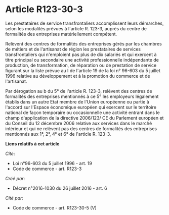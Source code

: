 # Article R123-30-3

Les prestataires de service transfrontaliers accomplissent leurs démarches, selon les modalités prévues à l'article R. 123-3,
auprès du centre de formalités des entreprises matériellement compétent. 

Relèvent des centres de formalités des entreprises gérés par les chambres de métiers et de l'artisanat de région les
prestataires de services transfrontaliers qui n'emploient pas plus de dix salariés et qui exercent à titre principal ou
secondaire une activité professionnelle indépendante de production, de transformation, de réparation ou de prestation de
service figurant sur la liste prévue au I de l'article 19 de la loi n° 96-603 du 5 juillet 1996 relative au développement et
à la promotion du commerce et de l'artisanat. 

Par dérogation au b du 5° de l'article R. 123-3, relèvent des centres de formalités des entreprises mentionnés à ce 5° les
employeurs légalement établis dans un autre Etat membre de l'Union européenne ou partie à l'accord sur l'Espace économique
européen qui exercent sur le territoire national de façon temporaire ou occasionnelle une activité entrant dans le champ
d'application de la directive 2006/123/ CE du Parlement européen et du Conseil du 12 décembre 2006 relative aux services dans
le marché intérieur et qui ne relèvent pas des centres de formalités des entreprises mentionnés aux 1°, 2°, 4° et 6° de
l'article R. 123-3.

**Liens relatifs à cet article**

_Cite_:

  - Loi n°96-603 du 5 juillet 1996 - art. 19
  - Code de commerce - art. R123-3

_Créé par_:

  - Décret n°2016-1030 du 26 juillet 2016 - art. 6

_Cité par_:

  - Code de commerce - art. R123-30-5 (V)
